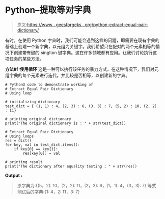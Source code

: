 # Python–提取等对字典

> 原文:[https://www . geesforgeks . org/python-extract-equal-pair-dictionary/](https://www.geeksforgeeks.org/python-extract-equal-pair-dictionary/)

有时，在使用 Python 字典时，我们可能会遇到这样的问题，即需要在现有字典的基础上创建一个新字典，以元组为关键字。我们希望只在配对的两个元素相等的情况下创建带有键的 singlton 键字典。这在许多领域都有应用。让我们讨论执行这项任务的某些方法。

**方法#1:使用循环**
这是一种可以执行该任务的暴力方式。在这种情况下，我们对元组字典的每个元素进行迭代，并比较是否相等，以创建新的字典。

```
# Python3 code to demonstrate working of 
# Extract Equal Pair Dictionary 
# Using loop

# initializing dictionary
test_dict = { (1, 1) : 4, (2, 3) : 6, (3, 3) : 7, (5, 2) : 10, (2, 2) : 11}

# printing original dictionary
print("The original dictionary is : " + str(test_dict))

# Extract Equal Pair Dictionary 
# Using loops
res = dict()
for key, val in test_dict.items():
    if key[0] == key[1]:
        res[key[0]] = val

# printing result 
print("The dictionary after equality testing : " + str(res)) 
```

**Output :**

> 原字典为:{(5，2): 10，(2，2): 11，(2，3): 6，(1，1): 4，(3，3): 7}
> 等式测试后的字典:{1: 4，2: 11，3: 7}